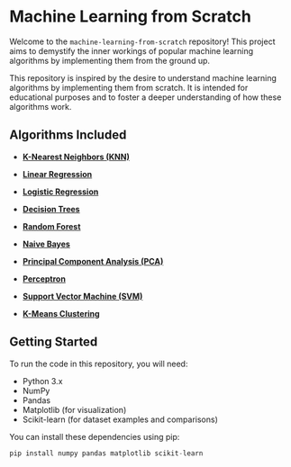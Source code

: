 # Machine Learning from Scratch

Welcome to the `machine-learning-from-scratch` repository! This project aims to demystify the inner workings of popular machine learning algorithms by implementing them from the ground up.

This repository is inspired by the desire to understand machine learning algorithms by implementing them from scratch. It is intended for educational purposes and to foster a deeper understanding of how these algorithms work.

## Algorithms Included

- [**K-Nearest Neighbors (KNN)**](./README.md)

- [**Linear Regression**](./README.md)

- [**Logistic Regression**](./README.md)

- [**Decision Trees**](./README.md)

- [**Random Forest**](./README.md)

- [**Naive Bayes**](./README.md)

- [**Principal Component Analysis (PCA)**](./README.md)

- [**Perceptron**](./README.md)

- [**Support Vector Machine (SVM)**](./README.md)

- [**K-Means Clustering**](./README.md)

## Getting Started

To run the code in this repository, you will need:

- Python 3.x
- NumPy
- Pandas
- Matplotlib (for visualization)
- Scikit-learn (for dataset examples and comparisons)

You can install these dependencies using pip:

```python
pip install numpy pandas matplotlib scikit-learn
```
